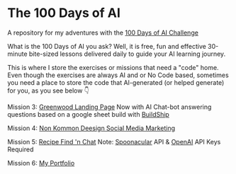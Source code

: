 # The 100 Days of AI

A repository for my adventures with the [100 Days of AI Challenge](https://www.100daysai.com/)

What is the 100 Days of AI you ask? Well, it is free, fun and effective 30-minute bite-sized lessons delivered daily to guide your AI learning journey.

This is where I store the exercises or missions that need a "code" home. Even though the exercises are always AI and or No Code based, sometimes you need a place to store the code that AI-generated (or helped generate) for you, as you see below 👇

Mission 3: [Greenwood Landing Page](https://thebimsider.github.io/100DoAI/Greenwood/)  Now with AI Chat-bot answering questions based on a google sheet build with [BuildShip](https://buildship.com/)

Mission 4: [Non Kommon Deesign Social Media Marketing](https://thebimsider.github.io/100DoAI/NKD/) 

Mission 5: [Recipe Find 'n Chat](https://thebimsider.github.io/100DoAI/WITF/) Note: [Spoonacular](https://spoonacular.com/food-api) API & [OpenAI](https://platform.openai.com/docs/api-reference/introduction) API Keys Required

Mission 6: [My Portfolio](https://thebimsider.github.io/100DoAI/Portfolio/) 


